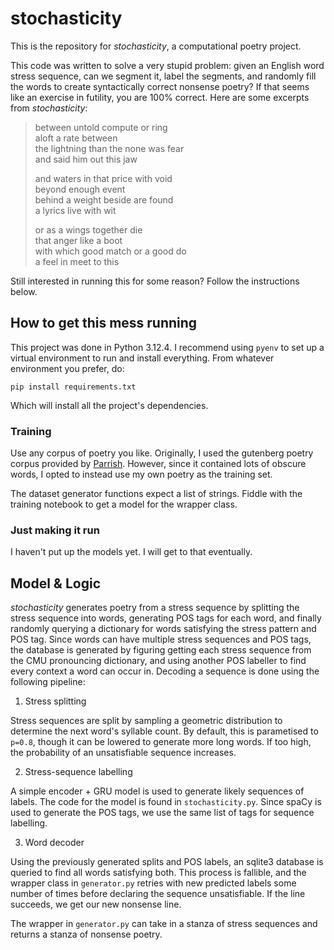 # stochasticity

This is the repository for *stochasticity*, a computational poetry project.

This code was written to solve a very stupid problem: given an English word stress sequence, can we segment it, label the segments, and randomly fill the words to create syntactically correct nonsense poetry?
If that seems like an exercise in futility, you are 100% correct.
Here are some excerpts from *stochasticity*:

> between untold compute or ring<br/>
> aloft a rate between<br/>
> the lightning than the none was fear<br/>
> and said him out this jaw
>
> and waters in that price with void<br/>
> beyond enough event<br/>
> behind a weight beside are found<br/>
> a lyrics live with wit
>
> or as a wings together die<br/>
> that anger like a boot<br/>
> with which good match or a good do<br/>
> a feel in meet to this

Still interested in running this for some reason?
Follow the instructions below.

## How to get this mess running

This project was done in Python 3.12.4.
I recommend using `pyenv` to set up a virtual environment to run and install everything.
From whatever environment you prefer, do:

```
pip install requirements.txt
```

Which will install all the project's dependencies.

### Training

Use any corpus of poetry you like.
Originally, I used the gutenberg poetry corpus provided by [Parrish](https://github.com/aparrish/gutenberg-poetry-corpus).
However, since it contained lots of obscure words, I opted to instead use my own poetry as the training set.

The dataset generator functions expect a list of strings.
Fiddle with the training notebook to get a model for the wrapper class.

### Just making it run

I haven't put up the models yet. I will get to that eventually.

## Model & Logic

*stochasticity* generates poetry from a stress sequence by splitting the stress sequence into words, generating POS tags for each word, and finally randomly querying a dictionary for words satisfying the stress pattern and POS tag.
Since words can have multiple stress sequences and POS tags, the database is generated by figuring getting each stress sequence from the CMU pronouncing dictionary, and using another POS labeller to find every context a word can occur in.
Decoding a sequence is done using the following pipeline:

 1. Stress splitting

 Stress sequences are split by sampling a geometric distribution to determine the next word's syllable count.
 By default, this is parametised to `p=0.8`, though it can be lowered to generate more long words.
 If too high, the probability of an unsatisfiable sequence increases.

 2. Stress-sequence labelling

 A simple encoder + GRU model is used to generate likely sequences of labels.
 The code for the model is found in `stochasticity.py`.
 Since spaCy is used to generate the POS tags, we use the same list of tags for sequence labelling.

 3. Word decoder

 Using the previously generated splits and POS labels, an sqlite3 database is queried to find all words satisfying both.
 This process is fallible, and the wrapper class in `generator.py` retries with new predicted labels some number of times before declaring the sequence unsatisfiable.
 If the line succeeds, we get our new nonsense line.

The wrapper in `generator.py` can take in a stanza of stress sequences and returns a stanza of nonsense poetry.
